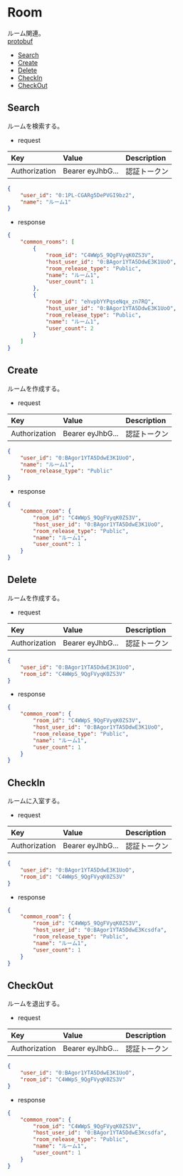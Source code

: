 # Room
ルーム関連。  
[protobuf](https://github.com/game-core/gocrafter/tree/main/docs/proto/gocrafter-proto/api/game/room)  

- [Search](https://github.com/game-core/gocrafter/blob/main/docs/md/function/api/room.md#Search)
- [Create](https://github.com/game-core/gocrafter/blob/main/docs/md/function/api/room.md#Create)
- [Delete](https://github.com/game-core/gocrafter/blob/main/docs/md/function/api/room.md#Delete)
- [CheckIn](https://github.com/game-core/gocrafter/blob/main/docs/md/function/api/room.md#CheckIn)
- [CheckOut](https://github.com/game-core/gocrafter/blob/main/docs/md/function/api/room.md#Checkout)

## Search
ルームを検索する。
- request

| Key | Value | Description |
| :--- | :--- | :--- |
| Authorization | Bearer eyJhbG... | 認証トークン |
```json
{
    "user_id": "0:1PL-CGARg5DePVGI9bz2",
    "name": "ルーム1"
}
```
- response
```json
{
    "common_rooms": [
        {
            "room_id": "C4WWpS_9QgFVyqK0ZS3V",
            "host_user_id": "0:BAgor1YTA5DdwE3K1UoO",
            "room_release_type": "Public",
            "name": "ルーム1",
            "user_count": 1
        },
        {
            "room_id": "ehvpbYYPqseNqx_zn7RQ",
            "host_user_id": "0:BAgor1YTA5DdwE3K1UoO",
            "room_release_type": "Public",
            "name": "ルーム1",
            "user_count": 2
        }
    ]
}
```

## Create
ルームを作成する。
- request

| Key | Value | Description |
| :--- | :--- | :--- |
| Authorization | Bearer eyJhbG... | 認証トークン |
```json
{
    "user_id": "0:BAgor1YTA5DdwE3K1UoO",
    "name": "ルーム1",
    "room_release_type": "Public"
}
```
- response
```json
{
    "common_room": {
        "room_id": "C4WWpS_9QgFVyqK0ZS3V",
        "host_user_id": "0:BAgor1YTA5DdwE3K1UoO",
        "room_release_type": "Public",
        "name": "ルーム1",
        "user_count": 1
    }
}
```

## Delete
ルームを作成する。
- request

| Key | Value | Description |
| :--- | :--- | :--- |
| Authorization | Bearer eyJhbG... | 認証トークン |
```json
{
    "user_id": "0:BAgor1YTA5DdwE3K1UoO", 
    "room_id": "C4WWpS_9QgFVyqK0ZS3V"
}
```
- response
```json
{
    "common_room": {
        "room_id": "C4WWpS_9QgFVyqK0ZS3V",
        "host_user_id": "0:BAgor1YTA5DdwE3K1UoO",
        "room_release_type": "Public",
        "name": "ルーム1",
        "user_count": 1
    }
}
```

## CheckIn
ルームに入室する。
- request

| Key | Value | Description |
| :--- | :--- | :--- |
| Authorization | Bearer eyJhbG... | 認証トークン |
```json
{
    "user_id": "0:BAgor1YTA5DdwE3K1UoO", 
    "room_id": "C4WWpS_9QgFVyqK0ZS3V"
}
```
- response
```json
{
    "common_room": {
        "room_id": "C4WWpS_9QgFVyqK0ZS3V",
        "host_user_id": "0:BAgor1YTA5DdwE3Kcsdfa",
        "room_release_type": "Public",
        "name": "ルーム1",
        "user_count": 1
    }
}
```

## CheckOut
ルームを退出する。
- request

| Key | Value | Description |
| :--- | :--- | :--- |
| Authorization | Bearer eyJhbG... | 認証トークン |
```json
{
    "user_id": "0:BAgor1YTA5DdwE3K1UoO", 
    "room_id": "C4WWpS_9QgFVyqK0ZS3V"
}
```
- response
```json
{
    "common_room": {
        "room_id": "C4WWpS_9QgFVyqK0ZS3V",
        "host_user_id": "0:BAgor1YTA5DdwE3Kcsdfa",
        "room_release_type": "Public",
        "name": "ルーム1",
        "user_count": 1
    }
}
```
